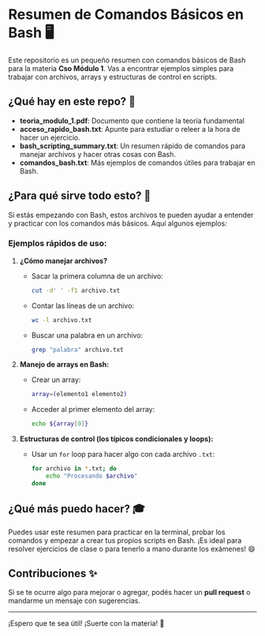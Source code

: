 # Resumen de Comandos Básicos en Bash 🖥️

Este repositorio es un pequeño resumen con comandos básicos de Bash para la materia **Cso Módulo 1**. Vas a encontrar ejemplos simples para trabajar con archivos, arrays y estructuras de control en scripts.

## ¿Qué hay en este repo? 🤔

- **teoria_modulo_1.pdf**: Documento que contiene la teoría fundamental
- **acceso_rapido_bash.txt**: Apunte para estudiar o releer a la hora de hacer un ejercicio.
- **bash_scripting_summary.txt**: Un resumen rápido de comandos para manejar archivos y hacer otras cosas con Bash.
- **comandos_bash.txt**: Más ejemplos de comandos útiles para trabajar en Bash.

## ¿Para qué sirve todo esto? 🚀

Si estás empezando con Bash, estos archivos te pueden ayudar a entender y practicar con los comandos más básicos. Aquí algunos ejemplos:

### Ejemplos rápidos de uso:

1. **¿Cómo manejar archivos?**
   - Sacar la primera columna de un archivo:
     ```bash
     cut -d' ' -f1 archivo.txt
     ```

   - Contar las líneas de un archivo:
     ```bash
     wc -l archivo.txt
     ```

   - Buscar una palabra en un archivo:
     ```bash
     grep "palabra" archivo.txt
     ```

2. **Manejo de arrays en Bash:**
   - Crear un array:
     ```bash
     array=(elemento1 elemento2)
     ```

   - Acceder al primer elemento del array:
     ```bash
     echo ${array[0]}
     ```

3. **Estructuras de control (los típicos condicionales y loops):**
   - Usar un `for` loop para hacer algo con cada archivo `.txt`:
     ```bash
     for archivo in *.txt; do
         echo "Procesando $archivo"
     done
     ```

## ¿Qué más puedo hacer? 🎓

Puedes usar este resumen para practicar en la terminal, probar los comandos y empezar a crear tus propios scripts en Bash. ¡Es ideal para resolver ejercicios de clase o para tenerlo a mano durante los exámenes! 😄

## Contribuciones ✨

Si se te ocurre algo para mejorar o agregar, podés hacer un **pull request** o mandarme un mensaje con sugerencias.

---

¡Espero que te sea útil! ¡Suerte con la materia! 🚀
